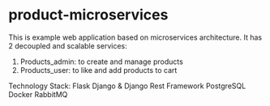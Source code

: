 # product-microservices

This is example web application based on microservices architecture. It has 2 decoupled and scalable services:
1. Products_admin: to create and manage products
2. Products_user: to like and add products to cart

Technology Stack:
Flask 
Django & Django Rest Framework 
PostgreSQL 
Docker 
RabbitMQ
